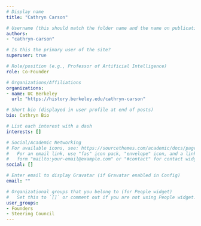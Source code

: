 ```yaml
---
# Display name
title: "Cathryn Carson"

# Username (this should match the folder name and the name on publications)
authors:
- "cathryn-carson"

# Is this the primary user of the site?
superuser: true

# Role/position (e.g., Professor of Artificial Intelligence)
role: Co-Founder

# Organizations/Affiliations
organizations:
- name: UC Berkeley
  url: "https://history.berkeley.edu/cathryn-carson"

# Short bio (displayed in user profile at end of posts)
bio: Cathryn Bio

# List each interest with a dash
interests: []

# Social/Academic Networking
# For available icons, see: https://sourcethemes.com/academic/docs/page-builder/#icons
#   For an email link, use "fas" icon pack, "envelope" icon, and a link in the
#   form "mailto:your-email@example.com" or "#contact" for contact widget.
social: []

# Enter email to display Gravatar (if Gravatar enabled in Config)
email: ""

# Organizational groups that you belong to (for People widget)
#   Set this to `[]` or comment out if you are not using People widget.
user_groups:
- Founders
- Steering Council
---
```

